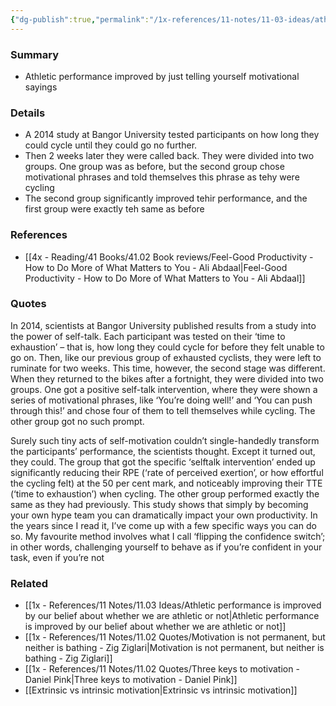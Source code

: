 ```yaml
---
{"dg-publish":true,"permalink":"/1x-references/11-notes/11-03-ideas/athletic-performance-improved-by-just-telling-yourself-motivational-sayings/","title":"Athletic performance improved by just telling yourself motivational sayings","created":"2024-04-01T22:00:50.994+03:00","updated":"2024-04-01T22:07:17.782+03:00"}
---
```



### Summary
- Athletic performance improved by just telling yourself motivational sayings

### Details
- A 2014 study at Bangor University tested participants on how long they could cycle until they could go no further.
- Then 2 weeks later they were called back. They were divided into two groups. One group was as before, but the second group chose motivational phrases and told themselves this phrase as tehy were cycling
- The second group significantly improved tehir performance, and the first group were exactly teh same as before

### References
- [[4x - Reading/41 Books/41.02 Book reviews/Feel-Good Productivity - How to Do More of What Matters to You - Ali Abdaal\|Feel-Good Productivity - How to Do More of What Matters to You - Ali Abdaal]]

### Quotes
In 2014, scientists at Bangor University published results from a study into the power of self-talk. Each participant was tested on their ‘time to exhaustion’ – that is, how long they could cycle for before they felt unable to go on. Then, like our previous group of exhausted cyclists, they were left to ruminate for two weeks. This time, however, the second stage was different. When they returned to the bikes after a fortnight, they were divided into two groups. One got a positive self-talk intervention, where they were shown a series of motivational phrases, like ‘You’re doing well!’ and ‘You can push through this!’ and chose four of them to tell themselves while cycling. The other group got no such prompt. 

Surely such tiny acts of self-motivation couldn’t single-handedly transform the participants’ performance, the scientists thought. Except it turned out, they could. The group that got the specific ‘selftalk intervention’ ended up significantly reducing their RPE (‘rate of perceived exertion’, or how effortful the cycling felt) at the 50 per cent mark, and noticeably improving their TTE (‘time to exhaustion’) when cycling. The other group performed exactly the same as they had previously. This study shows that simply by becoming your own hype team you can dramatically impact your own productivity. In the years since I read it, I’ve come up with a few specific ways you can do so. My favourite method involves what I call ‘flipping the confidence switch’; in other words, challenging yourself to behave as if you’re confident in your task, even if you’re not

### Related
- [[1x - References/11 Notes/11.03 Ideas/Athletic performance is improved by our belief about whether we are athletic or not\|Athletic performance is improved by our belief about whether we are athletic or not]]
- [[1x - References/11 Notes/11.02 Quotes/Motivation is not permanent, but neither is bathing - Zig Ziglari\|Motivation is not permanent, but neither is bathing - Zig Ziglari]]
- [[1x - References/11 Notes/11.02 Quotes/Three keys to motivation - Daniel Pink\|Three keys to motivation - Daniel Pink]]
- [[Extrinsic vs intrinsic motivation\|Extrinsic vs intrinsic motivation]]

